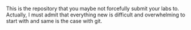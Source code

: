 

This is the repository that you maybe not forcefully submit your labs to.
Actually, I must admit that everything new is difficult and overwhelming to start with and same is the case with git. 

